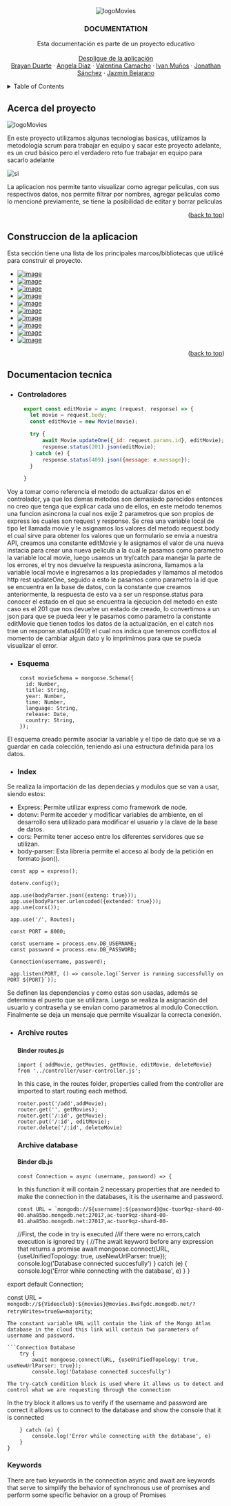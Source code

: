<a name="readme-top"></a>


<!-- PROJECT LOGO -->
<br />
<div align="center">
  
  ![logoMovies](https://user-images.githubusercontent.com/50422794/215829613-62a22bd5-13d9-4949-8c5f-001a1c1bb7dd.png)

  
  <h3 align="center">DOCUMENTATION</h3>

  <p align="center">
    Esta documentación es parte de un proyecto educativo
    <br />
    <br />
    <a href="#">Despligue de la aplicación</a>
    <br />
    <a href="#">Brayan Duarte</a>
    ·
    <a href="https://github.com/AngelaDiaz20">Angela Diaz</a>
    ·
    <a href="#">Valentina Camacho</a>
    ·
    <a href="#">Ivan Muños</a>
    ·
    <a href="#">Jonathan Sánchez</a>
    ·
    <a href="#">Jazmin Bejarano</a>
  </p>
</div>

<!-- TABLE OF CONTENTS -->
<details>
  <summary>Table of Contents</summary>
  <ol>
    <li><a href="#Acerca-del-proyecto">Acerca del proyecto</a></li>
    <li><a href="#Construccion-de-la-aplicacion">Construcción de la aplicación</a></li>
    <li><a href="#Documentacion-tecnica">Documentación técnica</a></li>
  </ol>
</details>

<!-- ABOUT THE PROJECT -->
## Acerca del proyecto

![logoMovies](https://user-images.githubusercontent.com/50422794/215829613-62a22bd5-13d9-4949-8c5f-001a1c1bb7dd.png)

En este proyecto utilizamos algunas tecnologias basicas, utilizamos la metodologia scrum para trabajar en equipo y sacar este proyecto adelante, es un crud básico pero el verdadero reto fue trabajar en equipo para sacarlo adelante

![si](https://user-images.githubusercontent.com/50422794/216082800-9033a27f-8ed7-42ba-804f-257c6250111d.jpeg)

La aplicacion nos permite tanto visualizar como agregar peliculas, con sus respectivos datos, nos permite filtrar por nombres, agregar peliculas como lo mencioné previamente, se tiene la posibilidad de editar y borrar peliculas

<p align="right">(<a href="#readme-top">back to top</a>)</p>

## Construccion de la aplicacion

Esta sección tiene una lista de los principales marcos/bibliotecas que utilicé para construir el proyecto.

* <a href="https://reactjs.org">![image](https://user-images.githubusercontent.com/50422794/211116164-7b79fadd-869a-43e3-8053-a224f080f9c2.png)</a>
* <a href="https://react-icons.github.io/react-icons/">![image](https://user-images.githubusercontent.com/50422794/211116212-ef61c9ba-9787-42f1-917d-b49a15a2d75c.png)</a>
* <a href="https://reactrouter.com/en/main">![image](https://user-images.githubusercontent.com/50422794/211116261-6cda0e56-0192-4c44-a9ec-7f7f921e1f79.png)</a>
* <a href="https://expressjs.com/es/">![image](https://user-images.githubusercontent.com/50422794/215832140-54a86230-4ede-459c-82e3-5c05ee219f10.png)</a>
* <a href="https://www.mongodb.com/">![image](https://user-images.githubusercontent.com/50422794/215832681-e822e2d6-ae97-4c63-9d0b-be6c36a2eda1.png)</a>
* <a href="https://nodejs.org/es/">![image](https://user-images.githubusercontent.com/50422794/215834151-4c767188-7bfa-406e-9967-9c07dc4f737f.png)</a>
* <a href="https://mui.com/">![image](https://user-images.githubusercontent.com/50422794/215833458-26ad6ecd-120d-4153-bd96-291f950f034c.png)</a>
* <a href="https://sweetalert2.github.io/#native_link#">![image](https://user-images.githubusercontent.com/50422794/215833564-1e1010ba-b3ce-4097-adac-6c5588a9e74a.png)</a>
* <a href="https://www.npmjs.com/package/axios">![image](https://user-images.githubusercontent.com/50422794/215833618-06eef285-0ac3-46be-ac0c-44bc311dc823.png)</a>
* <a href="https://momentjs.com/">![image](https://user-images.githubusercontent.com/50422794/216081356-9b70f327-9a2f-4a2a-9102-f86f8ca4eb8a.png)</a>


<p align="right">(<a href="#readme-top">back to top</a>)</p>


## Documentacion tecnica
* <h3>Controladores</h3>
  
  ```javascript
    export const editMovie = async (request, response) => {
      let movie = request.body;
      const editMovie = new Movie(movie);

      try {
          await Movie.updateOne({_id: request.params.id}, editMovie);
          response.status(201).json(editMovie);
      } catch (e) {
          response.status(409).json({message: e.message});
      }

    }
  ```
  
Voy a tomar como referencia el metodo de actualizar datos en el controlador, ya que los demas metodos son demasiado parecidos entonces no creo que tenga que explicar cada uno de ellos, en este metodo tenemos una funcion asincrona la cual nos exije 2 parametros que son propios de express los cuales son request y response. Se crea una variable local de tipo let llamada movie y le asignamos los valores del metodo request.body el cual sirve para obtener los valores que un formulario se envía a nuestra API, creamos una constante editMovie y le asignamos el valor de una nueva instacia para crear una nueva pelicula a la cual le pasamos como parametro la variable local movie, luego usamos un try/catch para manejar la parte de los errores, el try nos devuelve la respuesta asincrona, llamamos a la variable local movie e ingresamos a las propiedades y llamamos al metodos http rest updateOne, seguido a esto le pasamos como parametro la id que se encuentra en la base de datos, con la constante que creamos anteriormente, la respuesta de esto va a ser un response.status para conocer el estado en el que se encuentra la ejecucion del metodo en este caso es el 201 que nos devuelve un estado de creado, lo convertimos a un json para que se pueda leer y le pasamos como parametro la constante editMovie que tienen todos los datos de la actualización, en el catch nos trae un response.status(409) el cual nos indica que tenemos conflictos al momento de cambiar algun dato y lo imprimimos para que se pueda visualizar el error.
  
* <h3>Esquema</h3>

```
    const movieSchema = mongoose.Schema({
      id: Number,
      title: String,
      year: Number,
      time: Number,
      language: String,
      release: Date,
      country: String,
    });
  ```
 El esquema creado permite asociar la variable y el tipo de dato que se va a guardar en cada colección, teniendo así una estructura definida para los datos.
 
* <h3>Index</h3>
  
 Se realiza la importación de las dependecias y modulos que se van a usar, siendo estos:
  * Express:
    Permite utilizar express como framework de node.
  * dotenv:
    Permite acceder y modificar variables de ambiente, en el desarrollo sera utilizado para modificar el usuario y la clave de la base de datos.
  * cors:
    Permite tener acceso entre los diferentes servidores que se utilizan.
  * body-parser:
    Esta libreria permite el acceso al body de la petición en formato json().
   ```
    const app = express();

    dotenv.config();

    app.use(bodyParser.json({exteng: true}));
    app.use(bodyParser.urlencoded({extended: true}));
    app.use(cors());

    app.use('/', Routes);

    const PORT = 8000;

    const username = process.env.DB_USERNAME;
    const password = process.env.DB_PASSWORD;

    Connection(username, password);

    app.listen(PORT, () => console.log(`Server is running successfully on PORT ${PORT}`));
   ```

Se definen las dependencias y como estas son usadas, además se determina el puerto que se utilizara. Luego se realiza la asignación del usuario y contraseña y se envian como parametros al modulo Conecction. Finalmente se deja un mensaje que permite visualizar la correcta conexión.

* <h3>Archive routes<h3/>

  <h4>Binder routes.js</h4>

  ```routes
  import { addMovie, getMovies, getMovie, editMovie, deleteMovie} from '../controller/user-controller.js';
  ```
  In this case, in the routes folder, properties called from the controller are imported to start routing each method.

  ```methods 
  router.post('/add',addMovie);
  router.get('', getMovies);
  router.get('/:id', getMovie);
  router.put('/:id', editMovie);
  router.delete('/:id', deleteMovie)
  ```

  <h3>Archive  database</h3>

  <h4>Binder db.js</h4>

  ```Connection Database
  const Connection = async (username, password) => {
  ```
  In this function it will contain 2 necessary properties that are needed to make the connection in the databases, it is the username and password.

  ```Connection Database
  const URL = `mongodb://${username}:${password}@ac-tuor9qz-shard-00-00.aha85bo.mongodb.net:27017,ac-tuor9qz-shard-00-01.aha85bo.mongodb.net:27017,ac-tuor9qz-shard-00-
  ```
    //First, the code in try is executed
    //if there were no errors,catch execution is ignored
    try {
        //The await keyword before any expression that returns a promise
        await mongoose.connect(URL, {useUnifiedTopology: true, useNewUrlParser: true});
        console.log('Database connected succesfully')
    } catch (e) {
        console.log('Error while connecting with the database', e)
    }
}

export default Connection;

  const URL = `mongodb://${Videoclub}:${movies}@movies.8wsfgdc.mongodb.net/?retryWrites=true&w=majority`;
  ```
  The constant variable URL will contain the link of the Mongo Atlas database in the cloud this link will contain two parameters of username and password.

  ```Connection Database
      try {
          await mongoose.connect(URL, {useUnifiedTopology: true, useNewUrlParser: true});
          console.log('Database connected succesfully')
  ``` 

  ```Try-catch
  The try-catch condition block is used where it allows us to detect and control what we are requesting through the connection
  ``` 

  In the try block it allows us to verify if the username and password are correct it allows us to connect to the database and show the console that it is connected

  ```Connection Database
      } catch (e) {
          console.log('Error while connecting with the database', e)
      }
  }
  ```


  ### Keywords
  There are two keywords in the connection async and await are keywords that serve to simplify the behavior of synchronous use of promises and perform some specific   behavior on a group of Promises
